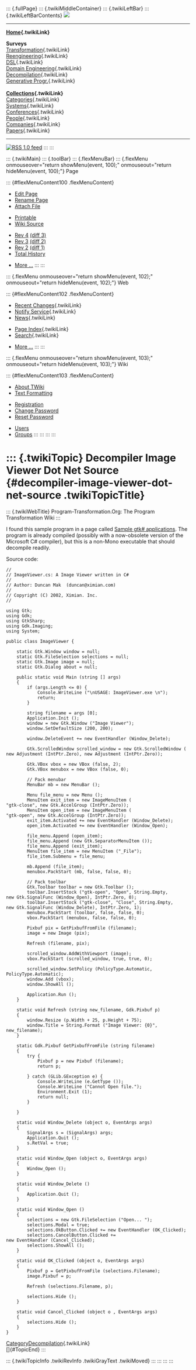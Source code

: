 ::: {.fullPage}
::: {.twikiMiddleContainer}
::: {.twikiLeftBar}
::: {.twikiLeftBarContents}
![](../pub/transformation.gif)

------------------------------------------------------------------------

**[Home](WebHome){.twikiLink}**

**Surveys**\
[Transformation](ProgramTransformation){.twikiLink}\
[Reengineering](ReengineeringWiki){.twikiLink}\
[DSL](DomainSpecificLanguages){.twikiLink}\
[Domain Engineering](DomainEngineering){.twikiLink}\
[Decompilation](DeCompilation){.twikiLink}\
[Generative Progr.](GenerativeProgrammingWiki){.twikiLink}\
\
**[Collections](CategoryCollection){.twikiLink}**\
[Categories](CategoryCategory){.twikiLink}\
[Systems](TransformationSystems){.twikiLink}\
[Conferences](TransformationConferences){.twikiLink}\
[People](TransformationPeople){.twikiLink}\
[Companies](TransformationCompanies){.twikiLink}\
[Papers](CategoryPaper){.twikiLink}

------------------------------------------------------------------------

[![](../pub/rss.gif "RSS 1.0 feed")](WebRss@skin=rss)
:::
:::

::: {.twikiMain}
::: {.toolBar}
::: {.flexMenuBar}
::: {.flexMenu onmouseover="return showMenu(event, 100);" onmouseout="return hideMenu(event, 100);"}
Page

::: {#flexMenuContent100 .flexMenuContent}
-   [Edit
    Page](http://www.program-transformation.org/edit/Transform/DecompilerImageViewerDotNetSource?t=1536826465)
-   [Rename
    Page](http://www.program-transformation.org/rename/Transform/DecompilerImageViewerDotNetSource)
-   [Attach
    File](http://www.program-transformation.org/attach/Transform/DecompilerImageViewerDotNetSource)

<!-- -->

-   [Printable](http://www.program-transformation.org/view/Transform/DecompilerImageViewerDotNetSource?skin=print.pattern)
-   [Wiki
    Source](http://www.program-transformation.org/view/Transform/DecompilerImageViewerDotNetSource?skin=text&raw=on&contenttype=text/plain)

<!-- -->

-   [Rev
    4](http://www.program-transformation.org/view/Transform/DecompilerImageViewerDotNetSource?rev=1.4)
    [(diff 3)](http://www.program-transformation.org/rdiff/Transform/DecompilerImageViewerDotNetSource?rev1=1.4&rev2=1.3)
-   [Rev
    3](http://www.program-transformation.org/view/Transform/DecompilerImageViewerDotNetSource?rev=1.3)
    [(diff 2)](http://www.program-transformation.org/rdiff/Transform/DecompilerImageViewerDotNetSource?rev1=1.3&rev2=1.2)
-   [Rev
    2](http://www.program-transformation.org/view/Transform/DecompilerImageViewerDotNetSource?rev=1.2)
    [(diff 1)](http://www.program-transformation.org/rdiff/Transform/DecompilerImageViewerDotNetSource?rev1=1.2&rev2=1.1)
-   [Total
    History](http://www.program-transformation.org/rdiff/Transform/DecompilerImageViewerDotNetSource)

<!-- -->

-   [More
    \...](http://www.program-transformation.org/oops/Transform/DecompilerImageViewerDotNetSource?template=oopsmore&param1=1.4&param2=1.4)
:::
:::

::: {.flexMenu onmouseover="return showMenu(event, 102);" onmouseout="return hideMenu(event, 102);"}
Web

::: {#flexMenuContent102 .flexMenuContent}
-   [Recent Changes](WebChanges){.twikiLink}
-   [Notify Service](WebNotify){.twikiLink}
-   [News](WebNews){.twikiLink}

<!-- -->

-   [Page Index](WebIndex){.twikiLink}
-   [Search](WebSearch){.twikiLink}

<!-- -->

-   [More
    \...](http://www.program-transformation.org/oops/Transform/DecompilerImageViewerDotNetSource?template=oopsmore&param1=1.4&param2=1.4)
:::
:::

::: {.flexMenu onmouseover="return showMenu(event, 103);" onmouseout="return hideMenu(event, 103);"}
Wiki

::: {#flexMenuContent103 .flexMenuContent}
-   [About
    TWiki](http://www.program-transformation.org/view/TWiki/WebHome)
-   [Text
    Formatting](http://www.program-transformation.org/view/TWiki/TextFormattingRules)

<!-- -->

-   [Registration](http://www.program-transformation.org/view/TWiki/TWikiRegistration)
-   [Change
    Password](http://www.program-transformation.org/view/TWiki/ChangePassword)
-   [Reset
    Password](http://www.program-transformation.org/view/TWiki/ResetPassword)

<!-- -->

-   [Users](http://www.program-transformation.org/view/Main/TWikiUsers)
-   [Groups](http://www.program-transformation.org/view/Main/TWikiGroups)
:::
:::
:::
:::

::: {.twikiTopic}
Decompiler Image Viewer Dot Net Source {#decompiler-image-viewer-dot-net-source .twikiTopicTitle}
======================================

::: {.twikiWebTitle}
Program-Transformation.Org: The Program Transformation Wiki
:::

I found this sample program in a page called [Sample gtk\#
applications](http://primates.ximian.com/~duncan/Mono/). The program is
already compiled (possibly with a now-obsolete version of the Microsoft
C\# compiler), but this is a non-Mono executable that should decompile
readily.

Source code:

    //
    // ImageViewer.cs: A Image Viewer written in C#
    //
    // Author: Duncan Mak  (duncan@ximian.com)
    //
    // Copyright (C) 2002, Ximian. Inc.
    //

    using Gtk;
    using Gdk;
    using GtkSharp;
    using Gdk.Imaging;
    using System;

    public class ImageViewer {

        static Gtk.Window window = null;
        static Gtk.FileSelection selections = null;
        static Gtk.Image image = null;
        static Gtk.Dialog about = null;

        public static void Main (string [] args)
        {
            if (args.Length <= 0) {
                Console.WriteLine ("\nUSAGE: ImageViewer.exe \n");
                return;
            }

            string filename = args [0];
            Application.Init ();
            window = new Gtk.Window ("Image Viewer");
            window.SetDefaultSize (200, 200);

            window.DeleteEvent += new EventHandler (Window_Delete);

            Gtk.ScrolledWindow scrolled_window = new Gtk.ScrolledWindow (
    new Adjustment (IntPtr.Zero), new Adjustment (IntPtr.Zero));

            Gtk.VBox vbox = new VBox (false, 2);
            Gtk.VBox menubox = new VBox (false, 0);

            // Pack menubar
            MenuBar mb = new MenuBar ();

            Menu file_menu = new Menu ();
            MenuItem exit_item = new ImageMenuItem (
    "gtk-close", new Gtk.AccelGroup (IntPtr.Zero));
            MenuItem open_item = new ImageMenuItem (
    "gtk-open", new Gtk.AccelGroup (IntPtr.Zero));
            exit_item.Activated += new EventHandler (Window_Delete);
            open_item.Activated += new EventHandler (Window_Open);

            file_menu.Append (open_item);
            file_menu.Append (new Gtk.SeparatorMenuItem ());
            file_menu.Append (exit_item);
            MenuItem file_item = new MenuItem ("_File");
            file_item.Submenu = file_menu;

            mb.Append (file_item);
            menubox.PackStart (mb, false, false, 0);

            // Pack toolbar
            Gtk.Toolbar toolbar = new Gtk.Toolbar ();
            toolbar.InsertStock ("gtk-open", "Open", String.Empty,
    new Gtk.SignalFunc (Window_Open), IntPtr.Zero, 0);
            toolbar.InsertStock ("gtk-close", "Close", String.Empty,
    new Gtk.SignalFunc (Window_Delete), IntPtr.Zero, 1);
            menubox.PackStart (toolbar, false, false, 0);
            vbox.PackStart (menubox, false, false, 0);

            Pixbuf pix = GetPixbufFromFile (filename);
            image = new Image (pix);

            Refresh (filename, pix);

            scrolled_window.AddWithViewport (image);
            vbox.PackStart (scrolled_window, true, true, 0);

            scrolled_window.SetPolicy (PolicyType.Automatic,
    PolicyType.Automatic);
            window.Add (vbox);
            window.ShowAll ();

            Application.Run ();
        }

        static void Refresh (string new_filename, Gdk.Pixbuf p)
        {
            window.Resize (p.Width + 25, p.Height + 75);
            window.Title = String.Format ("Image Viewer: {0}",
    new_filename);
        }

        static Gdk.Pixbuf GetPixbufFromFile (string filename)
        {
            try {
                Pixbuf p = new Pixbuf (filename);
                return p;

            } catch (GLib.GException e) {
                Console.WriteLine (e.GetType ());
                Console.WriteLine ("Cannot Open file.");
                Environment.Exit (1);
                return null;
            }

        }

        static void Window_Delete (object o, EventArgs args)
        {
            SignalArgs s = (SignalArgs) args;
            Application.Quit ();
            s.RetVal = true;
        }

        static void Window_Open (object o, EventArgs args)
        {
            Window_Open ();
        }

        static void Window_Delete ()
        {
            Application.Quit ();
        }

        static void Window_Open ()
        {
            selections = new Gtk.FileSelection ("Open... ");
            selections.Modal = true;
            selections.OkButton.Clicked += new EventHandler (OK_Clicked);
            selections.CancelButton.Clicked +=
    new EventHandler (Cancel_Clicked);
            selections.ShowAll ();
        }

        static void OK_Clicked (object o, EventArgs args)
        {
            Pixbuf p = GetPixbufFromFile (selections.Filename);
            image.Pixbuf = p;

            Refresh (selections.Filename, p);

            selections.Hide ();
        }

        static void Cancel_Clicked (object o , EventArgs args)
        {
            selections.Hide ();
        }
    }

[CategoryDecompilation](CategoryDecompilation){.twikiLink}\
[]{#TopicEnd}
:::

::: {.twikiTopicInfo .twikiRevInfo .twikiGrayText .twikiMoved}
:::
:::
:::
:::
